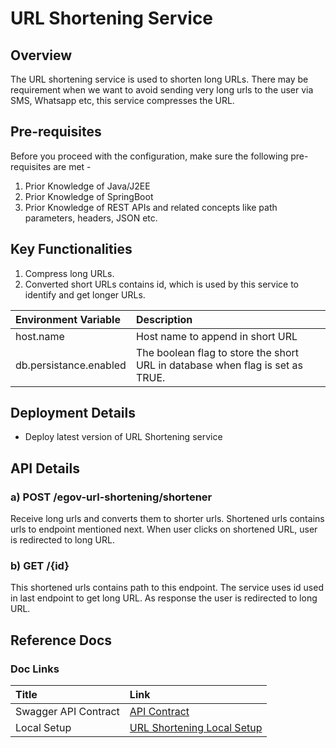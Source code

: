 # URL Shortening Service

## Overview <a id="Overview"></a>

The URL shortening service is used to shorten long URLs. There may be requirement when we want to avoid sending very long urls to the user via SMS, Whatsapp etc, this service compresses the URL.

## Pre-requisites <a id="Pre-requisites"></a>

Before you proceed with the configuration, make sure the following pre-requisites are met -

1. Prior Knowledge of Java/J2EE
2. Prior Knowledge of SpringBoot
3. Prior Knowledge of REST APIs and related concepts like path parameters, headers, JSON etc.

## Key Functionalities <a id="Key-Functionalities"></a>

1. Compress long URLs.
2. Converted short URLs contains id, which is used by this service to identify and get longer URLs.

| **Environment Variable** | **Description** |
| :--- | :--- |
| host.name | Host name to append in short URL |
| db.persistance.enabled | The boolean flag to store the short URL in database when flag is set as TRUE. |

## Deployment Details <a id="Deployment-Details"></a>

* Deploy latest version of URL Shortening service

## API Details <a id="API-Details"></a>

### a\) POST /egov-url-shortening/shortener <a id="a)-POST-/egov-url-shortening/shortener"></a>

Receive long urls and converts them to shorter urls. Shortened urls contains urls to endpoint mentioned next. When user clicks on shortened URL, user is redirected to long URL.

### b\) GET /{id} <a id="b)-GET-/{id}"></a>

This shortened urls contains path to this endpoint. The service uses id used in last endpoint to get long URL. As response the user is redirected to long URL.

## Reference Docs <a id="Reference-Docs"></a>

### Doc Links <a id="Doc-Links"></a>

| **Title** | **Link** |
| :--- | :--- |
| Swagger API Contract | [API Contract](https://editor.swagger.io/?url=https://raw.githubusercontent.com/egovernments/core-services/master/docs/url-shortening_contract.yml#!/) |
| Local Setup | [URL Shortening Local Setup](https://github.com/egovernments/core-services/blob/master/egov-url-shortening/LOCALSETUP.md) |

